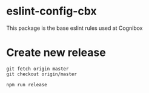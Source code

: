 # eslint-config-cbx
This package is the base eslint rules used at Cognibox

# Create new release
```
git fetch origin master
git checkout origin/master

npm run release
```
